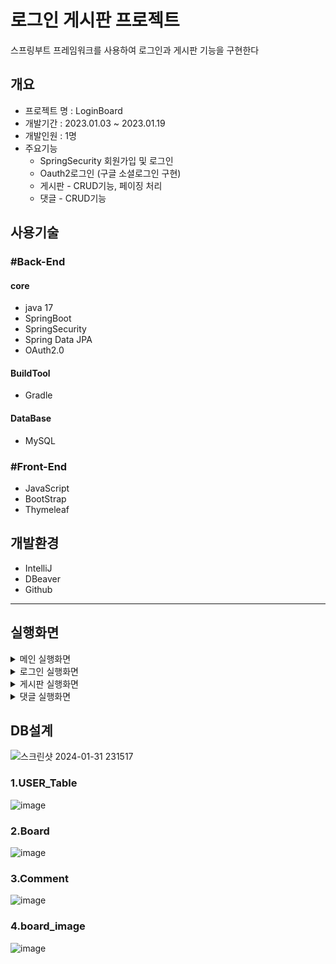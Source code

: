 # 로그인 게시판 프로젝트
 스프링부트 프레임워크를 사용하여 로그인과 게시판 기능을 구현한다

## 개요
- 프로젝트 명 : LoginBoard
- 개발기간 : 2023.01.03 ~ 2023.01.19
- 개발인원 :  1명
- 주요기능
   - SpringSecurity 회원가입 및 로그인
   - Oauth2로그인 (구글 소셜로그인 구현) 
   - 게시판 - CRUD기능, 페이징 처리
   - 댓글  - CRUD기능 
## 사용기술
### #Back-End
#### core
- java  17
- SpringBoot
- SpringSecurity
- Spring Data JPA
- OAuth2.0
#### BuildTool
- Gradle
#### DataBase
- MySQL

### #Front-End
- JavaScript
- BootStrap
- Thymeleaf

## 개발환경
- IntelliJ
- DBeaver
- Github
---
## 실행화면
<details>
<summary>메인 실행화면</summary>

#### 1.비로그인 메인화면

 ![스크린샷 2024-01-11 214959](https://github.com/kimhyunkyuo/LoginBoard/assets/131740127/2bcadb1d-6284-4ee8-83c9-084886fccc44)

#### 2.로그인 메인화면 (로그인 완료시 마이페이지와 로그아웃 버튼으로 변경됨)
![스크린샷 2024-01-30 125809](https://github.com/kimhyunkyuo/LoginBoard/assets/131740127/f41c0c05-dc9d-4a56-9e4e-d3cf02ef667e)

</details>

<details>
<summary>로그인 실행화면</summary>

#### 1.회원가입 화면

![스크린샷 2024-01-11 215235](https://github.com/kimhyunkyuo/LoginBoard/assets/131740127/31f7b692-c1f8-4beb-9ca8-7d9ab58fa8fa)
![스크린샷 2024-01-30 143332](https://github.com/kimhyunkyuo/LoginBoard/assets/131740127/e956e0f8-e5d4-40d6-bc77-a94936f0f658)
![image](https://github.com/kimhyunkyuo/LoginBoard/assets/131740127/4828d094-9c76-4f5c-8df6-96ed2b8c56a6)

###### 회원가입시 유효성 검사를 진행하여 회원가입을 진행함(회원가입시 비밀번호는 암호화후 DB에 저장된다.)

#### 2.로그인 화면
![스크린샷 2024-01-30 153509](https://github.com/kimhyunkyuo/LoginBoard/assets/131740127/8a0b394c-99fb-4054-b0d3-cbfdb2e6219e)
![스크린샷 2024-01-11 215217](https://github.com/kimhyunkyuo/LoginBoard/assets/131740127/4726949d-7a8f-4035-9fd1-8b7a0ea11347)
##### 로그인시 아이디/비밀번호 검사를 진행하여 로그인을 진행함

#### 2-1 Oauth2 화면 (소셜로그인)
![스크린샷 2024-01-11 215421](https://github.com/kimhyunkyuo/LoginBoard/assets/131740127/4a129c0c-4271-441e-a163-3afc79c00e37)

</details>


<details>
<summary>게시판 실행화면</summary>

 #### 1.게시판 전체목록

 ![스크린샷 2024-01-31 221715](https://github.com/kimhyunkyuo/LoginBoard/assets/131740127/af561905-b251-46e0-8360-88d56cf58f0d)
##### 페이징 처리와 전체목록을 확인할 수 있다.
 
#### 2.게시글 등록
![스크린샷 2024-01-31 221039](https://github.com/kimhyunkyuo/LoginBoard/assets/131740127/0822cfa0-72a1-43a3-9463-a42fe186076c)
##### 로그인한 사용자만 게시글을 작성할 수 있고 비로그인 사용자가 글쓰기 버튼을 클릭시 로그인 화면으로 넘어간다.

#### 3.게시글 상세화면
![스크린샷 2024-01-31 222320](https://github.com/kimhyunkyuo/LoginBoard/assets/131740127/df1c2cd2-0055-42f1-a268-58f80e8bb90e)
##### 글을 작성한 사용자가 아닌 다른 사용자가 상세보기 접근시 리스트 버튼만 나타난다.

![스크린샷 2024-01-31 222804](https://github.com/kimhyunkyuo/LoginBoard/assets/131740127/26414a78-9a53-4a5c-b901-76e8592f7d58)
##### 글을 작성한 사용자와 일치할시 수정 삭제버튼이 나타난다.

#### 4.게시글 수정화면
![스크린샷 2024-01-31 223156](https://github.com/kimhyunkyuo/LoginBoard/assets/131740127/e2ed9151-1c6d-479f-a68a-81e5a03ad762)
![스크린샷 2024-01-31 223218](https://github.com/kimhyunkyuo/LoginBoard/assets/131740127/6236d3de-fdbe-43f3-8cfc-159115d556b5)
##### 글을 수정시 제목과 내용만 수정이 가능하고 수정버튼을 클릭시 수정된 게시판 상세보기화면으로 넘어간다. 

#### 5.게시글 삭제화면
![스크린샷 2024-01-31 223811](https://github.com/kimhyunkyuo/LoginBoard/assets/131740127/6e09a19e-012c-4ed6-80cb-122ff0e6d7ba)
##### 삭제버튼을 클릭시 삭제확인 여부를 확인하고 삭제를 진행한다.
</details>

<details>
<summary>댓글 실행화면</summary>

#### 1.댓글 작성화면
![image](https://github.com/kimhyunkyuo/LoginBoard/assets/131740127/19c36a03-6c84-4395-8af1-2bd9700aea41)
![image](https://github.com/kimhyunkyuo/LoginBoard/assets/131740127/0dc9896b-2821-412c-972c-39049c8eb3fc)
##### 댓글을 작성한 사용자만 수정,삭제 버튼이 나타난다.

#### 2.댓글 수정화면
![image](https://github.com/kimhyunkyuo/LoginBoard/assets/131740127/df33c7a5-9f56-430d-9063-0b69076d703e)
![image](https://github.com/kimhyunkyuo/LoginBoard/assets/131740127/5c47c33b-4585-4ddb-a9f6-dd5f9237e312)
##### 댓글 수정버튼 클릭시 수정할 수 있는 칸이 나타나고 수정을 진행한다.

#### 3.댓글 삭제화면
![image](https://github.com/kimhyunkyuo/LoginBoard/assets/131740127/8f01a3dc-8ba8-447b-8c3f-38e5b9d7f23b)
##### 댓글 삭제버튼 클릭시 삭제확인 여부를 확인하고 삭제를 진행한다.

</details>

## DB설계

![스크린샷 2024-01-31 231517](https://github.com/kimhyunkyuo/LoginBoard/assets/131740127/8b6caf8a-c060-4871-ab83-1000415dbde5)

### 1.USER_Table
![image](https://github.com/kimhyunkyuo/LoginBoard/assets/131740127/36073e05-d275-4949-ab45-1832b8efe364)


### 2.Board
![image](https://github.com/kimhyunkyuo/LoginBoard/assets/131740127/475723c7-ddb9-4d15-8714-de67b2acedcf)


### 3.Comment
![image](https://github.com/kimhyunkyuo/LoginBoard/assets/131740127/2352f5e6-c63d-4d0c-9dc5-ce621cad57d6)


### 4.board_image
![image](https://github.com/kimhyunkyuo/LoginBoard/assets/131740127/c8078d79-5967-451e-a09f-065affde9615)





